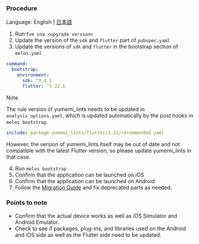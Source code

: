 <!-- markdownlint-disable MD029 -->
### Procedure

Language: English | [日本語](/docs/ja/UPGRADE_FLUTTER.md)

1. Run `fvm use <upgrade version>`
2. Update the version of the `sdk` and `flutter` part of `pubspec.yaml`
3. Update the versions of `sdk` and `flutter` in the bootstrap section of `melos.yaml`

```yaml
command:
  bootstrap:
    environment:
      sdk: ^3.4.1
      flutter: ^3.22.1
```

> [!NOTE]
> The rule version of yumemi_lints needs to be updated in `analysis_options.yaml`, which is updated automatically by the post hooks in `melos bootstrap`.
>
>```yaml
>include: package:yumemi_lints/flutter/3.22/recommended.yaml
>```
>
>However, the version of yumemi_lints itself may be out of date and not compatible with the latest Flutter version, so please update yumemi_lints in that case.

4. Run `melos bootstrap`
5. Confirm that the application can be launched on iOS
6. Confirm that the application can be launched on Android
7. Follow the [Migration Guide](https://docs.flutter.dev/release/breaking-changes) and fix deprecated parts as needed.

### Points to note

- Confirm that the actual device works as well as iOS Simulator and Android Emulator.
- Check to see if packages, plug-ins, and libraries used on the Android and iOS side as well as the Flutter side need to be updated.
